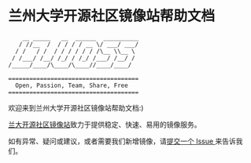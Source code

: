 # 兰州大学开源社区镜像站帮助文档

```                                                                                              
    __ _____   __  ______  __________
   / //__  /  / / / / __ \/ ___/ ___/
  / /   / /  / / / / / / /\__ \\__ \
 / /___/ /__/ /_/ / /_/ /___/ /__/ /
/_____/____/\____/\____//____/____/

=====================================
  Open, Passion, Team, Share, Free
=====================================
```

欢迎来到兰州大学开源社区镜像站帮助文档:)

[兰大开源社区镜像站](https://mirror.lzu.edu.cn)致力于提供稳定、快速、易用的镜像服务。

如有异常、疑问或建议，或者需要我们新增镜像，请[提交一个 Issue ](https://github.com/LZUOSS/Mirror/issues/new)来告诉我们。